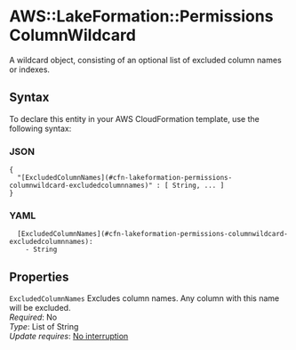 # AWS::LakeFormation::Permissions ColumnWildcard<a name="aws-properties-lakeformation-permissions-columnwildcard"></a>

A wildcard object, consisting of an optional list of excluded column names or indexes\.

## Syntax<a name="aws-properties-lakeformation-permissions-columnwildcard-syntax"></a>

To declare this entity in your AWS CloudFormation template, use the following syntax:

### JSON<a name="aws-properties-lakeformation-permissions-columnwildcard-syntax.json"></a>

```
{
  "[ExcludedColumnNames](#cfn-lakeformation-permissions-columnwildcard-excludedcolumnnames)" : [ String, ... ]
}
```

### YAML<a name="aws-properties-lakeformation-permissions-columnwildcard-syntax.yaml"></a>

```
  [ExcludedColumnNames](#cfn-lakeformation-permissions-columnwildcard-excludedcolumnnames): 
    - String
```

## Properties<a name="aws-properties-lakeformation-permissions-columnwildcard-properties"></a>

`ExcludedColumnNames`  <a name="cfn-lakeformation-permissions-columnwildcard-excludedcolumnnames"></a>
Excludes column names\. Any column with this name will be excluded\.  
*Required*: No  
*Type*: List of String  
*Update requires*: [No interruption](https://docs.aws.amazon.com/AWSCloudFormation/latest/UserGuide/using-cfn-updating-stacks-update-behaviors.html#update-no-interrupt)